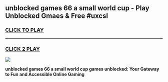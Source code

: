 
## unblocked games 66 a small world cup - Play Unblocked Gmaes & Free #uxcsl
<h3>
<a href="https://premium.freeplayer.one?title=unblocked_games_66_a_small_world_cup&ref=01M">CLICK TO PLAY</a></h3>
<hr>

<h3>
<a href="https://premium.freeplayer.one?title=unblocked_games_66_a_small_world_cup&ref=01M">CLICK 2 PLAY</a>
  
</h3>

<a href="https://premium.freeplayer.one?title=unblocked_games_66_a_small_world_cup&ref=01M"><img src="https://clearcache.store/games.png"></a>


**unblocked games 66 a small world cup games unblocked: Your Gateway to Fun and Accessible Online Gaming**
